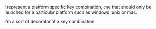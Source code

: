 I represent a platform specific key combination, one that should only be launched for a particular platform such as windows, unix or mac.

I'm a sort of decorator of a key combination.